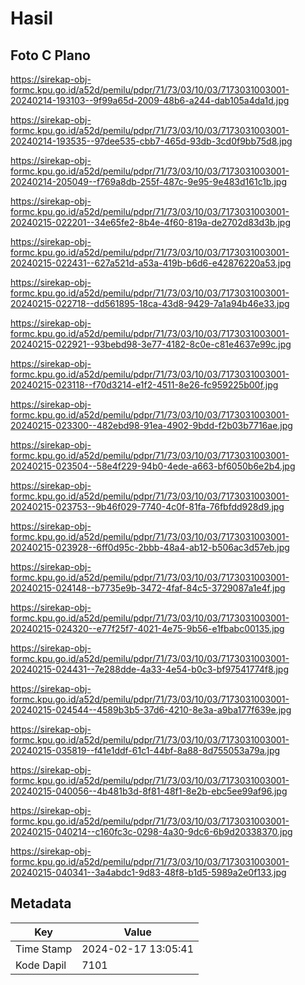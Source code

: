 # Hasil

## Foto C Plano

https://sirekap-obj-formc.kpu.go.id/a52d/pemilu/pdpr/71/73/03/10/03/7173031003001-20240214-193103--9f99a65d-2009-48b6-a244-dab105a4da1d.jpg

https://sirekap-obj-formc.kpu.go.id/a52d/pemilu/pdpr/71/73/03/10/03/7173031003001-20240214-193535--97dee535-cbb7-465d-93db-3cd0f9bb75d8.jpg

https://sirekap-obj-formc.kpu.go.id/a52d/pemilu/pdpr/71/73/03/10/03/7173031003001-20240214-205049--f769a8db-255f-487c-9e95-9e483d161c1b.jpg

https://sirekap-obj-formc.kpu.go.id/a52d/pemilu/pdpr/71/73/03/10/03/7173031003001-20240215-022201--34e65fe2-8b4e-4f60-819a-de2702d83d3b.jpg

https://sirekap-obj-formc.kpu.go.id/a52d/pemilu/pdpr/71/73/03/10/03/7173031003001-20240215-022431--627a521d-a53a-419b-b6d6-e42876220a53.jpg

https://sirekap-obj-formc.kpu.go.id/a52d/pemilu/pdpr/71/73/03/10/03/7173031003001-20240215-022718--dd561895-18ca-43d8-9429-7a1a94b46e33.jpg

https://sirekap-obj-formc.kpu.go.id/a52d/pemilu/pdpr/71/73/03/10/03/7173031003001-20240215-022921--93bebd98-3e77-4182-8c0e-c81e4637e99c.jpg

https://sirekap-obj-formc.kpu.go.id/a52d/pemilu/pdpr/71/73/03/10/03/7173031003001-20240215-023118--f70d3214-e1f2-4511-8e26-fc959225b00f.jpg

https://sirekap-obj-formc.kpu.go.id/a52d/pemilu/pdpr/71/73/03/10/03/7173031003001-20240215-023300--482ebd98-91ea-4902-9bdd-f2b03b7716ae.jpg

https://sirekap-obj-formc.kpu.go.id/a52d/pemilu/pdpr/71/73/03/10/03/7173031003001-20240215-023504--58e4f229-94b0-4ede-a663-bf6050b6e2b4.jpg

https://sirekap-obj-formc.kpu.go.id/a52d/pemilu/pdpr/71/73/03/10/03/7173031003001-20240215-023753--9b46f029-7740-4c0f-81fa-76fbfdd928d9.jpg

https://sirekap-obj-formc.kpu.go.id/a52d/pemilu/pdpr/71/73/03/10/03/7173031003001-20240215-023928--6ff0d95c-2bbb-48a4-ab12-b506ac3d57eb.jpg

https://sirekap-obj-formc.kpu.go.id/a52d/pemilu/pdpr/71/73/03/10/03/7173031003001-20240215-024148--b7735e9b-3472-4faf-84c5-3729087a1e4f.jpg

https://sirekap-obj-formc.kpu.go.id/a52d/pemilu/pdpr/71/73/03/10/03/7173031003001-20240215-024320--e77f25f7-4021-4e75-9b56-e1fbabc00135.jpg

https://sirekap-obj-formc.kpu.go.id/a52d/pemilu/pdpr/71/73/03/10/03/7173031003001-20240215-024431--7e288dde-4a33-4e54-b0c3-bf97541774f8.jpg

https://sirekap-obj-formc.kpu.go.id/a52d/pemilu/pdpr/71/73/03/10/03/7173031003001-20240215-024544--4589b3b5-37d6-4210-8e3a-a9ba177f639e.jpg

https://sirekap-obj-formc.kpu.go.id/a52d/pemilu/pdpr/71/73/03/10/03/7173031003001-20240215-035819--f41e1ddf-61c1-44bf-8a88-8d755053a79a.jpg

https://sirekap-obj-formc.kpu.go.id/a52d/pemilu/pdpr/71/73/03/10/03/7173031003001-20240215-040056--4b481b3d-8f81-48f1-8e2b-ebc5ee99af96.jpg

https://sirekap-obj-formc.kpu.go.id/a52d/pemilu/pdpr/71/73/03/10/03/7173031003001-20240215-040214--c160fc3c-0298-4a30-9dc6-6b9d20338370.jpg

https://sirekap-obj-formc.kpu.go.id/a52d/pemilu/pdpr/71/73/03/10/03/7173031003001-20240215-040341--3a4abdc1-9d83-48f8-b1d5-5989a2e0f133.jpg


## Metadata

| Key        | Value               |
| ---------- | ------------------- |
| Time Stamp | 2024-02-17 13:05:41 |
| Kode Dapil | 7101                |




